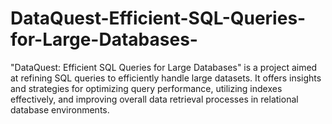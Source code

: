 # DataQuest-Efficient-SQL-Queries-for-Large-Databases-
"DataQuest: Efficient SQL Queries for Large Databases" is a project aimed at refining SQL queries to efficiently handle large datasets. It offers insights and strategies for optimizing query performance, utilizing indexes effectively, and improving overall data retrieval processes in relational database environments.
